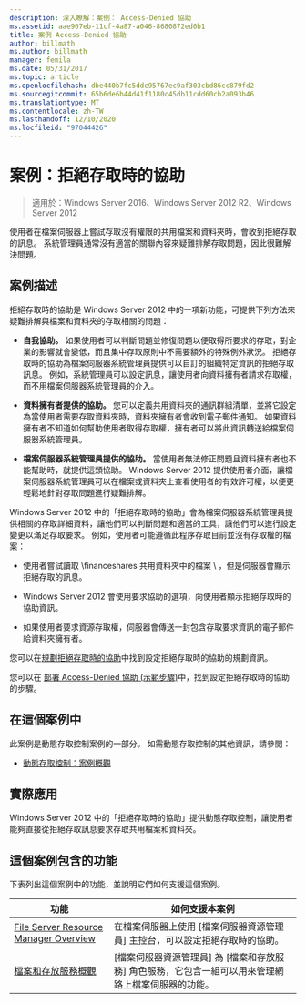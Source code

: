 ```yaml
---
description: 深入瞭解：案例： Access-Denied 協助
ms.assetid: aae907eb-11cf-4a87-a046-8680872ed0b1
title: 案例 Access-Denied 協助
author: billmath
ms.author: billmath
manager: femila
ms.date: 05/31/2017
ms.topic: article
ms.openlocfilehash: dbe440b7fc5ddc95767ec9af303cbd86cc879fd2
ms.sourcegitcommit: 65b6de6b44d41f1180c45db11cdd60cb2a093b46
ms.translationtype: MT
ms.contentlocale: zh-TW
ms.lasthandoff: 12/10/2020
ms.locfileid: "97044426"
---
```

# <a name="scenario-access-denied-assistance"></a>案例：拒絕存取時的協助

>適用於：Windows Server 2016、Windows Server 2012 R2、Windows Server 2012

使用者在檔案伺服器上嘗試存取沒有權限的共用檔案和資料夾時，會收到拒絕存取的訊息。 系統管理員通常沒有適當的關聯內容來疑難排解存取問題，因此很難解決問題。

## <a name="scenario-description"></a>案例描述
拒絕存取時的協助是 Windows Server 2012 中的一項新功能，可提供下列方法來疑難排解與檔案和資料夾的存取相關的問題：

-   **自我協助。** 如果使用者可以判斷問題並修復問題以便取得所要求的存取，對企業的影響就會變低，而且集中存取原則中不需要額外的特殊例外狀況。 拒絕存取時的協助為檔案伺服器系統管理員提供可以自訂的組織特定資訊的拒絕存取訊息。 例如，系統管理員可以設定訊息，讓使用者向資料擁有者請求存取權，而不用檔案伺服器系統管理員的介入。

-   **資料擁有者提供的協助。** 您可以定義共用資料夾的通訊群組清單，並將它設定為當使用者需要存取資料夾時，資料夾擁有者會收到電子郵件通知。 如果資料擁有者不知道如何幫助使用者取得存取權，擁有者可以將此資訊轉送給檔案伺服器系統管理員。

-   **檔案伺服器系統管理員提供的協助。** 當使用者無法修正問題且資料擁有者也不能幫助時，就提供這類協助。  Windows Server 2012 提供使用者介面，讓檔案伺服器系統管理員可以在檔案或資料夾上查看使用者的有效許可權，以便更輕鬆地針對存取問題進行疑難排解。

Windows Server 2012 中的「拒絕存取時的協助」會為檔案伺服器系統管理員提供相關的存取詳細資料，讓他們可以判斷問題和適當的工具，讓他們可以進行設定變更以滿足存取要求。 例如，使用者可能遵循此程序存取目前並沒有存取權的檔案：

-   使用者嘗試讀取 \financeshares 共用資料夾中的檔案 \\ ，但是伺服器會顯示拒絕存取的訊息。

-    Windows Server 2012 會使用要求協助的選項，向使用者顯示拒絕存取時的協助資訊。

-   如果使用者要求資源存取權，伺服器會傳送一封包含存取要求資訊的電子郵件給資料夾擁有者。

您可以在[規劃拒絕存取時的協助](assetId:///b169f0a4-8b97-4da8-ae4a-c8f1986d19e1)中找到設定拒絕存取時的協助的規劃資訊。

您可以在 [部署 Access-Denied 協助 &#40;示範步驟&#41;](Deploy-Access-Denied-Assistance--Demonstration-Steps-.md)中，找到設定拒絕存取時的協助的步驟。

## <a name="in-this-scenario"></a>在這個案例中
此案例是動態存取控制案例的一部分。 如需動態存取控制的其他資訊，請參閱：

-   [動態存取控制：案例概觀](Dynamic-Access-Control--Scenario-Overview.md)

## <a name="practical-applications"></a>實際應用
Windows Server 2012 中的「拒絕存取時的協助」提供動態存取控制，讓使用者能夠直接從拒絕存取訊息要求存取共用檔案和資料夾。

## <a name="features-included-in-this-scenario"></a><a name="BKMK_NEW"></a>這個案例包含的功能
下表列出這個案例中的功能，並說明它們如何支援這個案例。

|功能|如何支援本案例|
|-----------|---------------------------------|
|[File Server Resource Manager Overview](/previous-versions/windows/it-pro/windows-server-2012-R2-and-2012/hh831701(v=ws.11))|在檔案伺服器上使用 [檔案伺服器資源管理員] 主控台，可以設定拒絕存取時的協助。|
|[檔案和存放服務概觀](/previous-versions/windows/it-pro/windows-server-2012-R2-and-2012/hh831487(v=ws.11))|[檔案伺服器資源管理員] 為 [檔案和存放服務] 角色服務，它包含一組可以用來管理網路上檔案伺服器的功能。|

